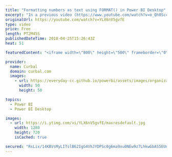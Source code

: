 ```yaml
---
title: "Formatting numbers as text using FORMAT() in Power BI Desktop"
excerpt: "In a previous video (https://www.youtube.com/watch?v=o_Qh0SccyAc) I showed you how to write natural language narratives in Power BI.  In this video I will show you how to format decimal numbers inside your natural language text.   Looking for a download file? Go to our Download Center: https://curbal.com/donwload-center"
originalUrl: https://youtube.com/watch?v=YLX6nV5gvfE
type: video
price: Free
length: PT2M45S
publishedDateTime: 2018-04-25T15:26:43Z
heat: 51

featuredContent: "<iframe width=\"800\" height=\"500\" frameborder=\"0\" src=\"https://www.youtube.com/embed/YLX6nV5gvfE\" allow=\"accelerometer; autoplay; encrypted-media; gyroscope; picture-in-picture\" allowfullscreen></iframe>"

provider:
  name: Curbal
  domain: curbal.com
  images:
    - url: https://everyday-cc.github.io/powerbi/assets/images/organizations/curbal.com-50x50.jpg
      width: 50
      height: 50

topics:
  - Power BI
  - Power BI Desktop

images:
  - url: https://i.ytimg.com/vi/YLX6nV5gvfE/maxresdefault.jpg
    width: 1280
    height: 720
    isCached: true

secured: "RsLix/14KBVsMyLITslB62IgG4VhJYDPSc0g6ma9xu0NEw9z7LhkwGbAS5EUnWBhvgJsGi4VNlUQlsJ6ZbaR2iAJCMn1yFaCa/jnStWy5hvGPh50nJl87vle0tRUMIF0gHk91s4qEYIt5KRzfKPWeN2iPGbEbyolNh7Em3wP3Tg7az1q5xyo6X9CyLwwh2O589Xs/pyZHaaXEueRpn68sW33L8ztLepRdvdZB70dbYyVw7mc/Gdx14QyLmelDjbLY2WJIlmNe4Dkn2F9gwyHKu5t4vxK/Golqty2iXG08rfH7keriV3bGA3fTBU23p6/cNAl5I+hQkRvRLOPBHhLY14ktMGZ5BsCw4u6XkyA30g+W77X0c2PojYrtInQXocbIBg6rCwR554BfbAXYsfiIpJls0wxd+RUK6Bge1K3p2Y=;OziJm9QQxRu92ExVGx7Cow=="
---
```


